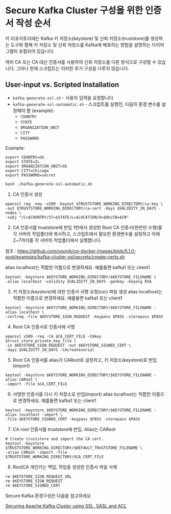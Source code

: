 Secure Kafka Cluster 구성을 위한 인증서 작성 순서
==========================================

이 리포지토리에는 Kafka 키 저장소(keystore) 및 신뢰 저장소(truststore)를 생성하는 도구와 함께 키 저장소 및 신뢰 저장소를 Kafka에 배포하는 방법을 설명하는 다이어그램이 포함되어 있습니다.

여러 CA 또는 CA 대신 인증서를 사용하여 신뢰 저장소를 다른 방식으로 구성할 수 있습니다. 그러나 현재 스크립트는 이러한 추가 구성을 다루지 않습니다.

## User-input vs. Scripted Installation

- `kafka-generate-ssl.sh` - 사용자 입력을 요청합니다
- `kafka-generate-ssl-automatic.sh` - 스크립트를 실행전, 다음의 환경 변수를 설정해야 함 (example):
  - `COUNTRY`
  - `STATE`
  - `ORGANIZATION_UNIT`
  - `CITY`
  - `PASSWORD`

Example:
```
export COUNTRY=US
export STATE=IL
export ORGANIZATION_UNIT=SE
export CITY=Chicago
export PASSWORD=secret

bash ./kafka-generate-ssl-automatic.sh
```
1. CA 인증서 생성
```
openssl req -new -x509 -keyout $TRUSTSTORE_WORKING_DIRECTORY/ca-key \
-out $TRUSTSTORE_WORKING_DIRECTORY/ca-cert -days $VALIDITY_IN_DAYS -nodes \
-subj "/C=$COUNTRY/ST=$STATE/L=$LOCATION/O=$OU/CN=$CN"
```

2. CA 인증서를 truststore에 반입 
1번에서 생성한 Root CA 인증서(한번만 수행)를 각 서버의 작업폴더에 복사하고,
스크립트에서 필요한 환경변수를 설정하고
아래 2~7까지를 각 서버의 작업폴더에서 실행합니다.

참조 : https://github.com/yoonjk/cp-docker-images/blob/5.1.0-post/examples/kafka-cluster-ssl/secrets/create-certs.sh

alias localhost는 적합한 이름으로 변경하세요. 예를들면 kafka1 또는 client1
```
keytool -keystore $KEYSTORE_WORKING_DIRECTORY/$KEYSTORE_FILENAME \
-alias localhost -validity $VALIDITY_IN_DAYS -genkey -keyalg RSA
```

3. 키 저장소(keystore)에 대한 인증서 서명 요청(csr) 파일 생성
alias localhost는 적합한 이름으로 변경하세요. 예를들면 kafka1 또는 client1
```
keytool -keystore $KEYSTORE_WORKING_DIRECTORY/$KEYSTORE_FILENAME -alias localhost \
-certreq -file $KEYSTORE_SIGN_REQUEST -keypass $PASS -storepass $PASS
```

4. Root CA 인증서로 인증서에 서명
```
openssl x509 -req -CA $CA_CERT_FILE -CAkey $trust_store_private_key_file \
-in $KEYSTORE_SIGN_REQUEST -out $KEYSTORE_SIGNED_CERT \
-days $VALIDITY_IN_DAYS -CAcreateserial
```

5. Root CA 인증서를 alias가 CARoot로 설정하고, 키 저장소(keystore)로 반입(import)
```
keytool -keystore $KEYSTORE_WORKING_DIRECTORY/$KEYSTORE_FILENAME -alias CARoot \
-import -file $CA_CERT_FILE
```  

6. 서명한 인증서를 다시 키 저장소로 반입(import)
alias localhost는 적합한 이름으로 변경하세요. 예를들면 kafka1 또는 client1
``` 
keytool -keystore $KEYSTORE_WORKING_DIRECTORY/$KEYSTORE_FILENAME -alias localhost -import \
-file $KEYSTORE_SIGNED_CERT -keypass $PASS -storepass $PASS
``` 

7. CA root 인증서를 truststore에 반입. Alias는 CARoot
```
# Create truststore and import the CA cert.
keytool -keystore $TRUSTSTORE_WORKING_DIRECTORY/$DEFAULT_TRUSTSTORE_FILENAME \
-alias CARoot -import -file $TRUSTSTORE_WORKING_DIRECTORY/$CA_CERT_FILE
```

8. RootCA 개인키는 백업, 작업중 생성한 인증서 파일 삭제
``` 
rm $KEYSTORE_SIGN_REQUEST_SRL
rm $KEYSTORE_SIGN_REQUEST
rm $KEYSTORE_SIGNED_CERT
```

Secure Kafka 환경구성은 다음을 참고하세요

[Securing Apache Kafka Cluster using SSL, SASL and ACL](https://medium.com/egen/securing-kafka-cluster-using-sasl-acl-and-ssl-dec15b439f9d)
